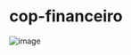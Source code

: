 # cop-financeiro
![image](https://user-images.githubusercontent.com/517162/183083767-a24ac940-5564-4498-af5e-5716a781aae6.png)
